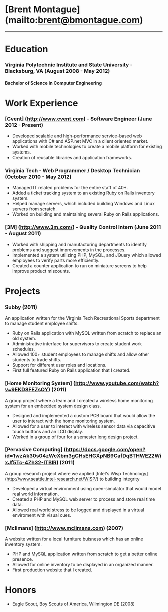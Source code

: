 # [Brent Montague] (mailto:brent@bmontague.com)
----------------

# Education
### Virginia Polytechnic Institute and State University - Blacksburg, VA (August 2008 - May 2012)
#### Bachelor of Science in Computer Engineering

# Work Experience
### [Cvent] (http://www.cvent.com) - Software Engineer (June 2012 - Present)
* Developed scalable and high-performance service-based web applications with C# and ASP.net MVC in a client oriented market.
* Worked with mobile technologies to create a mobile platform for existing systems.
* Creation of reusable libraries and application frameworks.

### Virginia Tech - Web Programmer / Desktop Technician (October 2010 - May 2012)
* Managed IT related problems for the entire staff of 40+.
* Added a ticket tracking system to an existing Ruby on Rails inventory system.
* Helped manage servers, which included building Windows and Linux servers from scratch.
* Worked on building and maintaining several Ruby on Rails applications.

### [3M] (http://www.3m.com/) - Quality Control Intern (June 2011 - August 2011)
* Worked with shipping and manufacturing departments to identify problems and suggest improvements in the processes.
* Implemented a system utilizing PHP, MySQL, and JQuery which allowed employees to verify parts more efficiently.
* Created a counter application to run on miniature screens to help improve product miscounts.

# Projects
### Subby (2011)
An application written for the Virginia Tech Recreational Sports department to manage student employee shifts. 
* Ruby on Rails application with MySQL written from scratch to replace an old system.
* Administrative interface for supervisors to create student work schedules.
* Allowed 100+ student employees to manage shifts and allow other students to trade shifts.
* Support for different user roles and locations.
* First full featured Ruby on Rails application that I created.

### [Home Monitoring System] (http://www.youtube.com/watch?v=9EKD8FEZsOY) (2011)
A group project where a team and I created a wireless home monitoring system for an embedded system design class.
* Designed and implemented a custom PCB board that would allow the user to interact with the home monitoring system.
* Allowed for a user to interact with wireless sensor data via capacitive touch buttons and an LCD display.
* Worked in a group of four for a semester long design project.

### [Pervasive Computing] (https://docs.google.com/open?id=1wzAk30s04zWcXbm3gCHsEHGXpNB9CafDqBTHWE22WixJf5Tc-4Zh32-ITBlR) (2011)
A group research project where we applied [Intel's Wisp Technology] (http://www.seattle.intel-research.net/WISP/) to building integrity
* Developed a virtual environment using open-simulator that would model real world information.
* Created a PHP and MySQL web server to process and store real time data.
* Allowed real world stress to be logged and displayed in a virtual enviroment with visual cues.

### [Mclimans] (http://www.mclimans.com) (2007)
A website written for a local furniture buisness which has an online inventory system.
* PHP and MySQL application written from scratch to get a better online presence.
* Allowed for online inventory to be displayed in an organized manner.
* First production website that I created.

# Honors
* Eagle Scout, Boy Scouts of America, Wilmington DE (2008)
